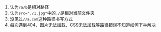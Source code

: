 1. 认为`/a/b`是相对路径
2. 认为`src="./1.jpg"`中的`./`是相对当前文件夹
3. 没见过`//a.com`这种路径书写方式
4. 每次遇到404、图片无法加载、CSS无法加载等路径错误不知道如何下手解决
